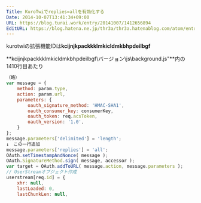 ```yaml
---
Title: KuroTwiでreplies=allを有効化する
Date: 2014-10-07T13:41:34+09:00
URL: https://blog.turai.work/entry/20141007/1412656894
EditURL: https://blog.hatena.ne.jp/thr3a/thr3a.hatenablog.com/atom/entry/8454420450067894690
---
```


kurotwiの拡張機能IDは**kcijnjkpackkklmkicldmkbhpdeilbgf**

**kcijnjkpackkklmkicldmkbhpdeilbgf\バージョン\js\background.js"**内の1410行目あたり
```javascript
（略）
var message = {
	method: param.type,
	action: param.url,
	parameters: {
		oauth_signature_method: 'HMAC-SHA1',
		oauth_consumer_key: consumerKey,
		oauth_token: req.acsToken,
		oauth_version: '1.0',
	}
};
message.parameters['delimited'] = 'length';
↓　この一行追加
message.parameters['replies'] = 'all';
OAuth.setTimestampAndNonce( message );
OAuth.SignatureMethod.sign( message, accessor );
var target = OAuth.addToURL( message.action, message.parameters );
// UserStreamオブジェクト作成
userstream[req.id] = {
	xhr: null,
	lastLoaded: 0,
	lastChunkLen: null,
```
